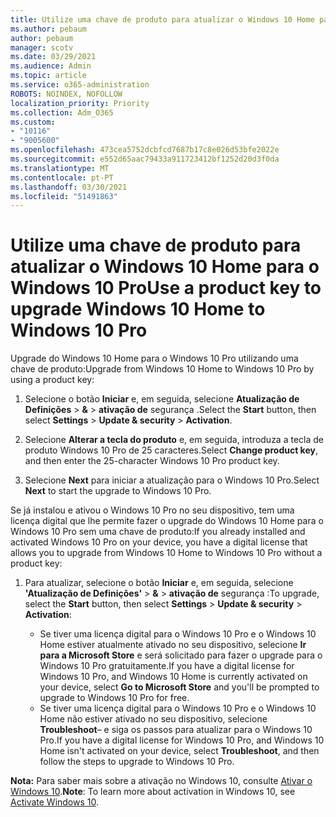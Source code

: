 ```yaml
---
title: Utilize uma chave de produto para atualizar o Windows 10 Home para o Windows 10 Pro
ms.author: pebaum
author: pebaum
manager: scotv
ms.date: 03/29/2021
ms.audience: Admin
ms.topic: article
ms.service: o365-administration
ROBOTS: NOINDEX, NOFOLLOW
localization_priority: Priority
ms.collection: Adm_O365
ms.custom:
- "10116"
- "9005600"
ms.openlocfilehash: 473cea5752dcbfcd7687b17c8e026d53bfe2022e
ms.sourcegitcommit: e552d65aac79433a911723412bf1252d20d3f0da
ms.translationtype: MT
ms.contentlocale: pt-PT
ms.lasthandoff: 03/30/2021
ms.locfileid: "51491863"
---
```

# <a name="use-a-product-key-to-upgrade-windows-10-home-to-windows-10-pro"></a><span data-ttu-id="b39bc-102">Utilize uma chave de produto para atualizar o Windows 10 Home para o Windows 10 Pro</span><span class="sxs-lookup"><span data-stu-id="b39bc-102">Use a product key to upgrade Windows 10 Home to Windows 10 Pro</span></span>

<span data-ttu-id="b39bc-103">Upgrade do Windows 10 Home para o Windows 10 Pro utilizando uma chave de produto:</span><span class="sxs-lookup"><span data-stu-id="b39bc-103">Upgrade from Windows 10 Home to Windows 10 Pro by using a product key:</span></span>

1. <span data-ttu-id="b39bc-104">Selecione o botão **Iniciar** e, em seguida, selecione **Atualização de Definições**  >  **&**  >  **ativação de** segurança .</span><span class="sxs-lookup"><span data-stu-id="b39bc-104">Select the **Start** button, then select **Settings** > **Update & security** > **Activation**.</span></span>

1. <span data-ttu-id="b39bc-105">Selecione **Alterar a tecla do produto** e, em seguida, introduza a tecla de produto Windows 10 Pro de 25 caracteres.</span><span class="sxs-lookup"><span data-stu-id="b39bc-105">Select **Change product key**, and then enter the 25-character Windows 10 Pro product key.</span></span>

1. <span data-ttu-id="b39bc-106">Selecione **Next** para iniciar a atualização para o Windows 10 Pro.</span><span class="sxs-lookup"><span data-stu-id="b39bc-106">Select **Next** to start the upgrade to Windows 10 Pro.</span></span>

<span data-ttu-id="b39bc-107">Se já instalou e ativou o Windows 10 Pro no seu dispositivo, tem uma licença digital que lhe permite fazer o upgrade do Windows 10 Home para o Windows 10 Pro sem uma chave de produto:</span><span class="sxs-lookup"><span data-stu-id="b39bc-107">If you already installed and activated Windows 10 Pro on your device, you have a digital license that allows you to upgrade from Windows 10 Home to Windows 10 Pro without a product key:</span></span>

1. <span data-ttu-id="b39bc-108">Para atualizar, selecione o botão **Iniciar** e, em seguida, selecione **'Atualização de Definições'**  >  **&**  >  **ativação de** segurança :</span><span class="sxs-lookup"><span data-stu-id="b39bc-108">To upgrade, select the **Start** button, then select **Settings** > **Update & security** > **Activation**:</span></span>

    - <span data-ttu-id="b39bc-109">Se tiver uma licença digital para o Windows 10 Pro e o Windows 10 Home estiver atualmente ativado no seu dispositivo, selecione **Ir para a Microsoft Store** e será solicitado para fazer o upgrade para o Windows 10 Pro gratuitamente.</span><span class="sxs-lookup"><span data-stu-id="b39bc-109">If you have a digital license for Windows 10 Pro, and Windows 10 Home is currently activated on your device, select **Go to Microsoft Store** and you'll be prompted to upgrade to Windows 10 Pro for free.</span></span>
    - <span data-ttu-id="b39bc-110">Se tiver uma licença digital para o Windows 10 Pro e o Windows 10 Home não estiver ativado no seu dispositivo, selecione **Troubleshoot**– e siga os passos para atualizar para o Windows 10 Pro.</span><span class="sxs-lookup"><span data-stu-id="b39bc-110">If you have a digital license for Windows 10 Pro, and Windows 10 Home isn't activated on your device, select **Troubleshoot**, and then follow the steps to upgrade to Windows 10 Pro.</span></span>

<span data-ttu-id="b39bc-111">**Nota:** Para saber mais sobre a ativação no Windows 10, consulte [Ativar o Windows 10](https://support.microsoft.com/windows/activate-windows-10-c39005d4-95ee-b91e-b399-2820fda32227).</span><span class="sxs-lookup"><span data-stu-id="b39bc-111">**Note**: To learn more about activation in Windows 10, see [Activate Windows 10](https://support.microsoft.com/windows/activate-windows-10-c39005d4-95ee-b91e-b399-2820fda32227).</span></span>